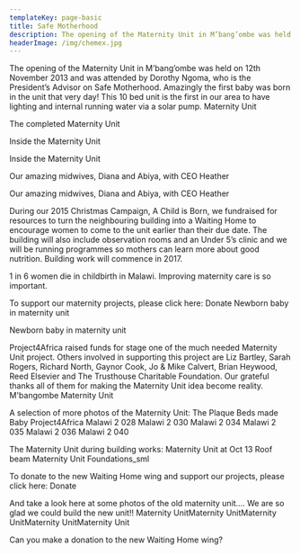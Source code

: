 ```yaml
---
templateKey: page-basic
title: Safe Motherhood
description: The opening of the Maternity Unit in M’bang’ombe was held on 12th November 2013 and was attended by Dorothy Ngoma, who is the President’s Advisor on Safe Motherhood.
headerImage: /img/chemex.jpg
---
```


The opening of the Maternity Unit in M’bang’ombe was held on 12th November 2013 and was attended by Dorothy Ngoma, who is the President’s Advisor on Safe Motherhood. Amazingly the first baby was born in the unit that very day! This 10 bed unit is the first in our area to have lighting and internal running water via a solar pump.
Maternity Unit

The completed Maternity Unit

Inside the Maternity Unit

Inside the Maternity Unit

Our amazing midwives, Diana and Abiya, with CEO Heather

Our amazing midwives, Diana and Abiya, with CEO Heather

During our 2015 Christmas Campaign, A Child is Born, we fundraised for resources to turn the neighbouring building into a Waiting Home to encourage women to come to the unit earlier than their due date. The building will also include observation rooms and an Under 5’s clinic and we will be running programmes so mothers can learn more about good nutrition. Building work will commence in 2017.

1 in 6 women die in childbirth in Malawi. Improving maternity care is so important.

To support our maternity projects, please click here:
Donate
Newborn baby in maternity unit

Newborn baby in maternity unit

Project4Africa raised funds for stage one of the much needed Maternity Unit project. Others involved in supporting this project are Liz Bartley, Sarah Rogers, Richard North, Gaynor Cook, Jo & Mike Calvert, Brian Heywood, Reed Elsevier and The Trusthouse Charitable Foundation. Our grateful thanks all of them for making the Maternity Unit idea become reality.
M'bangombe Maternity Unit

A selection of more photos of the Maternity Unit:
The Plaque Beds made Baby Project4Africa Malawi 2 028 Malawi 2 030 Malawi 2 034 Malawi 2 035 Malawi 2 036 Malawi 2 040

The Maternity Unit during building works:
Maternity Unit at Oct 13 Roof beam Maternity Unit Foundations_sml

To donate to the new Waiting Home wing and support our projects, please click here:
Donate

And take a look here at some photos of the old maternity unit…. We are so glad we could build the new unit!!
Maternity UnitMaternity UnitMaternity UnitMaternity UnitMaternity Unit

Can you make a donation to the new Waiting Home wing?
